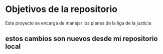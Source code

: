 # Objetivos de la repositorio

Este proyecto se encarga de manejar los planes de la liga de la justicia

## estos cambios son nuevos desde mi repositorio local

